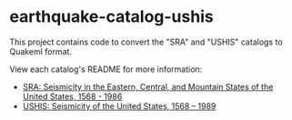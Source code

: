 earthquake-catalog-ushis
========================

This project contains code to convert the "SRA" and "USHIS" catalogs to Quakeml format.

View each catalog's README for more information:
- [SRA: Seismicity in the Eastern, Central, and Mountain States of the United States, 1568 - 1986](sra/)
- [USHIS: Seismicity of the United States, 1568 – 1989](ushis/)
